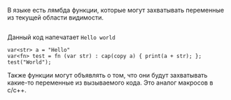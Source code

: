 
В языке есть лямбда функции, которые могут захватывать переменные 
из текущей области видимости.

```

```

Данный код напечатает `Hello world`
```
var<str> a = "Hello"
var<fn> test = fn (var str) : cap(copy a) { print(a + str); };
test("World");
```

Также функции могут объявлять о том, что они будут захватывать какие-то
переменные из вызываемого кода. Это аналог макросов в c/c++.